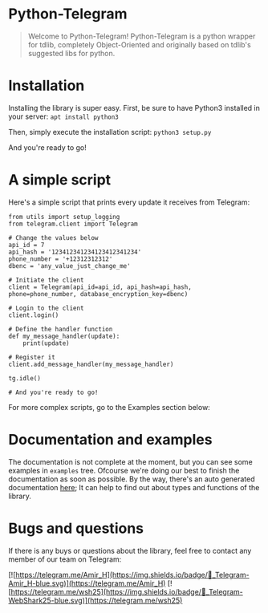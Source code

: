 # Python-Telegram

> Welcome to Python-Telegram!
> Python-Telegram is a python wrapper for tdlib, completely Object-Oriented and originally based on tdlib's suggested libs for python. 

# Installation

Installing the library is super easy. First, be sure to have Python3 installed in your server:
`apt install python3`

Then, simply execute the installation script:
`python3 setup.py`

And you're ready to go!

# A simple script

Here's a simple script that prints every update it receives from Telegram:

```
from utils import setup_logging
from telegram.client import Telegram

# Change the values below
api_id = 7
api_hash = '123412341234123412341234'
phone_number = '+12312312312'
dbenc = 'any_value_just_change_me'

# Initiate the client
client = Telegram(api_id=api_id, api_hash=api_hash, phone=phone_number, database_encryption_key=dbenc)

# Login to the client
client.login() 

# Define the handler function
def my_message_handler(update):
    print(update)

# Register it
client.add_message_handler(my_message_handler)

tg.idle()

# And you're ready to go!
```

For more complex scripts, go to the Examples section below:

# Documentation and examples

The documentation is not complete at the moment, but you can see some examples in `examples` tree. Ofcourse we're doing our best to finish the documentation as soon as possible. 
By the way, there's an auto generated documentation [here](https://pytelegram.readthedocs.io); It can help to find out about types and functions of the library.

# Bugs and questions

If there is any buys or questions about the library, feel free to contact any member of our team on Telegram:

[![https://telegram.me/Amir_H](https://img.shields.io/badge/💬_Telegram-Amir_H-blue.svg)](https://telegram.me/Amir_H)
[![https://telegram.me/wsh25](https://img.shields.io/badge/💬_Telegram-WebShark25-blue.svg)](https://telegram.me/wsh25)

